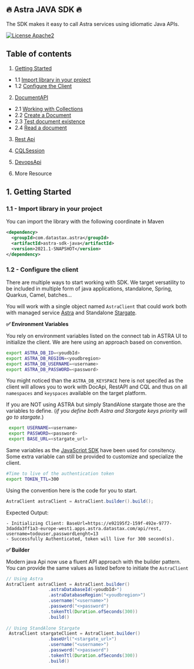 ## 🔥 Astra JAVA SDK 🔥 

The SDK makes it easy to call Astra services using idiomatic Java APIs.

[![License Apache2](https://img.shields.io/hexpm/l/plug.svg)](http://www.apache.org/licenses/LICENSE-2.0)
 
## Table of contents

1. [Getting Started](#1-getting-started)
- 1.1 [Import library in your project](#11---import-library-in-your-project)
- 1.2 [Configure the Client](#11---import-library-in-your-project)

2. [DocumentAPI](#)
- 2.1 [Working with Collections](#)
- 2.2 [Create a Document](#)
- 2.3 [Test document existence](#)
- 2.4 [Read a document](#)


3. [Rest Api](#)

4. [CQLSession](#)

5. [DevopsApi](#)

6. More Resource



## 1. Getting Started

### 1.1 - Import library in your project

You can import the library with the following coordinate in Maven

```xml
<dependency>
  <groupId>com.datastax.astra</groupId>
  <artifactId>astra-sdk-java</artifactId>
  <version>2021.1-SNAPSHOT</version>
</dependency>
```

### 1.2 - Configure the client

There are multiple ways to start working with SDK. We target versatility to be included in multiple form of java applications, standalone, Spring, Quarkus, Camel, batches...

You will work with a single object named `AstraClient` that could work both with managed service [Astra](astra.datastax.com) and Standalone [Stargate](stargate.io).

**✅ Environment Variables**

You rely on environment variables listed on the connect tab in ASTRA UI to initialize the client. We are here using an approach based on convention.

```bash
export ASTRA_DB_ID=<youdbId>
export ASTRA_DB_REGION=<youdbregion>
export ASTRA_DB_USERNAME=<username>
export ASTRA_DB_PASSWORD=<password>
```

You might noticed than the `ASTRA_DB_KEYSPACE` here is not specifed as the client will allows you to work with DocApi, RestAPI and CQL and thus on all `namespaces` and `keyspaces` available on the target platform.

If you are NOT using ASTRA but simply StandAlone stargate those are the variables to define. (*if you define both Astra and Stargate keys priority will go to stargate.*)


```bash
 export USERNAME=<username>
 export PASSWORD=<password>
 export BASE_URL=<stargate_url>
```

Same variables as the [JavaScript SDK](https://github.com/datastax/astrajs) have been used for consitency. Some extra variable can still be provided to customize and specialize the client.

```bash
#Time to live of the authentication token
export TOKEN_TTL=300
```

Using the convention here is the code for you to start.

```java
AstraClient astraClient = AstraClient.builder().build();
```

Expected Output:
```
- Initializing Client: BaseUrl=https://e92195f2-159f-492e-9777-3dadda3ff1a3-europe-west1.apps.astra.datastax.com/api/rest, username=todouser,passwordLenght=13
- Successfully Authenticated, token will live for 300 second(s).
```

**✅ Builder**

Modern java Api now use a fluent API approach with the builder pattern. You can provide the same values as listed before to initiate the `AstraClient`


```java
// Using Astra
AstraClient astraClient = AstraClient.builder()
                .astraDatabaseId(<youdbId>")
                .astraDatabaseRegion("<youdbregion>")
                .username("<username>")
                .password("<>password")
                .tokenTtl(Duration.ofSeconds(300))
                .build()
                
// Using StandAlone Stargate
 AstraClient stargateClient = AstraClient.builder()
                .baseUrl("<stargate_url>")
                .username("<username>")
                .password("<>password")
                .tokenTtl(Duration.ofSeconds(300))
                .build()               
```

